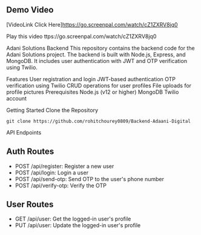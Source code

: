 ## Demo Video

[VideoLink  Click Here]https://go.screenpal.com/watch/cZ1ZXRV8jq0

Play this video
ttps://go.screenpal.com/watch/cZ1ZXRV8jq0


Adani Solutions Backend
This repository contains the backend code for the Adani Solutions project. The backend is built with Node.js, Express, and MongoDB. It includes user authentication with JWT and OTP verification using Twilio.

Features
User registration and login
JWT-based authentication
OTP verification using Twilio
CRUD operations for user profiles
File uploads for profile pictures
Prerequisites
Node.js (v12 or higher)
MongoDB
Twilio account


Getting Started
Clone the Repository

```
git clone https://github.com/rohitchourey0809/Backend-Adaani-Digital

```



API Endpoints


## Auth Routes

- POST /api/register: Register a new user
- POST /api/login: Login a user
- POST /api/send-otp: Send OTP to the user's phone number
- POST /api/verify-otp: Verify the OTP


## User Routes

- GET /api/user: Get the logged-in user's profile
- PUT /api/user: Update the logged-in user's profile
